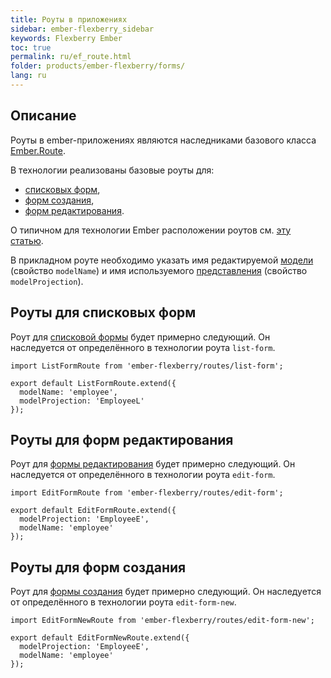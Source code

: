 ```yaml
---
title: Роуты в приложениях
sidebar: ember-flexberry_sidebar
keywords: Flexberry Ember
toc: true
permalink: ru/ef_route.html
folder: products/ember-flexberry/forms/
lang: ru
---
```


## Описание

Роуты в ember-приложениях являются наследниками базового класса [Ember.Route](http://emberjs.com/api/classes/Ember.Route.html).

В технологии реализованы базовые роуты для:

* [списковых форм](ef_forms.html),
* [форм создания](ef_forms.html),
* [форм редактирования](ef_edit-form.html).

О типичном для технологии Ember расположении роутов см. [эту статью](ef_router.html).

В прикладном роуте необходимо указать имя редактируемой [модели](efd_model.html) (свойство `modelName`) и имя используемого [представления](efd_model-projection.html) (свойство `modelProjection`).

## Роуты для списковых форм
Роут для [списковой формы](ef_forms.html) будет примерно следующий. Он наследуется от определённого в технологии роута `list-form`. 

```
import ListFormRoute from 'ember-flexberry/routes/list-form';

export default ListFormRoute.extend({
  modelName: 'employee',
  modelProjection: 'EmployeeL'
});
```

## Роуты для форм редактирования
Роут для [формы редактирования](ef_edit-form.html) будет примерно следующий. Он наследуется от определённого в технологии роута `edit-form`. 

```
import EditFormRoute from 'ember-flexberry/routes/edit-form';

export default EditFormRoute.extend({
  modelProjection: 'EmployeeE',
  modelName: 'employee'
});
```

## Роуты для форм создания
Роут для [формы создания](ef_edit-form.html) будет примерно следующий. Он наследуется от определённого в технологии роута `edit-form-new`. 

```
import EditFormNewRoute from 'ember-flexberry/routes/edit-form-new';

export default EditFormNewRoute.extend({
  modelProjection: 'EmployeeE',
  modelName: 'employee'
});
```
